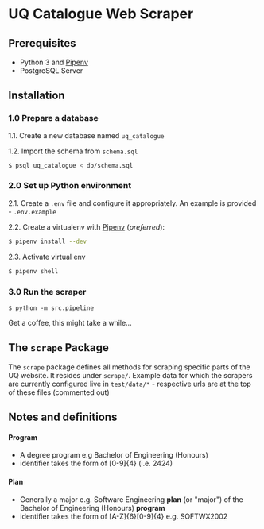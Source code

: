 # UQ Catalogue Web Scraper

## Prerequisites

- Python 3 and [Pipenv](https://github.com/pypa/pipenv)
- PostgreSQL Server

## Installation

### 1.0 Prepare a database

1.1. Create a new database named `uq_catalogue`

1.2. Import the schema from `schema.sql`

```bash
$ psql uq_catalogue < db/schema.sql
```

### 2.0 Set up Python environment

2.1. Create a `.env` file and configure it appropriately. An example is provided - `.env.example`

2.2. Create a virtualenv with [Pipenv](https://github.com/pypa/pipenv) (_preferred_):

```bash
$ pipenv install --dev
```

2.3. Activate virtual env

```bash
$ pipenv shell
```

### 3.0 Run the scraper

```
$ python -m src.pipeline
```

Get a coffee, this might take a while...

## The `scrape` Package

The `scrape` package defines all methods for scraping specific parts of the UQ website. It resides under `scrape/`. Example data for which the scrapers are currently configured live in `test/data/*` - respective urls are at the top of these files (commented out)

## Notes and definitions

#### Program

- A degree program e.g Bachelor of Engineering (Honours)
- identifier takes the form of [0-9]{4} (i.e. 2424)

#### Plan

- Generally a major e.g. Software Engineering **plan** (or "major") of the Bachelor of Engineering (Honours) **program**
- identifier takes the form of [A-Z]{6}[0-9]{4} e.g. SOFTWX2002
